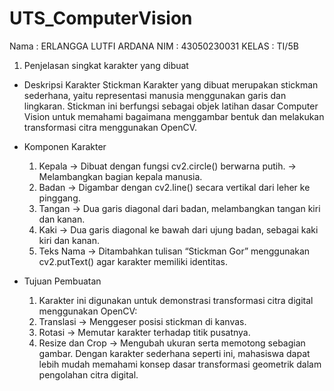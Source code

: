 # UTS_ComputerVision

Nama    : ERLANGGA LUTFI ARDANA
NIM     : 43050230031
KELAS   : TI/5B

1. Penjelasan singkat karakter yang dibuat
- Deskripsi Karakter Stickman
    Karakter yang dibuat merupakan stickman sederhana, yaitu representasi manusia menggunakan garis dan lingkaran.
    Stickman ini berfungsi sebagai objek latihan dasar Computer Vision untuk memahami bagaimana menggambar bentuk dan melakukan transformasi citra menggunakan OpenCV.
    
- Komponen Karakter
    1. Kepala → Dibuat dengan fungsi cv2.circle() berwarna putih.
        → Melambangkan bagian kepala manusia.
    2. Badan → Digambar dengan cv2.line() secara vertikal dari leher ke pinggang.
    3. Tangan → Dua garis diagonal dari badan, melambangkan tangan kiri dan kanan.
    4. Kaki → Dua garis diagonal ke bawah dari ujung badan, sebagai kaki kiri dan kanan.
    5. Teks Nama → Ditambahkan tulisan “Stickman Gor” menggunakan cv2.putText() agar karakter memiliki identitas.

- Tujuan Pembuatan
    1. Karakter ini digunakan untuk demonstrasi transformasi citra digital menggunakan OpenCV:
    2. Translasi → Menggeser posisi stickman di kanvas.
    3. Rotasi → Memutar karakter terhadap titik pusatnya.
    4. Resize dan Crop → Mengubah ukuran serta memotong sebagian gambar.
    Dengan karakter sederhana seperti ini, mahasiswa dapat lebih mudah memahami konsep dasar transformasi geometrik dalam pengolahan citra digital.
